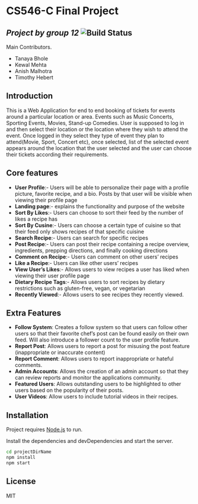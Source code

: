 # CS546-C Final Project

## _Project by group 12_ ![Build Status](https://travis-ci.org/joemccann/dillinger.svg?branch=master)

Main Contributors.

- Tanaya Bhole
- Kewal Mehta
- Anish Malhotra
- Timothy Hebert

## Introduction

This is a Web Application for end to end booking of tickets for events around a particular location or area. Events such as Music Concerts, Sporting Events, Movies, Stand-up Comedies. User is supposed to log in and then select their location or the location where they wish to attend the event. Once logged in they select they type of event they plan to attend(Movie, Sport, Concert etc), once selected, list of the selected event appears around the location that the user selected and the user can choose their tickets according their requirements.

## Core features

- **User Profile**:- Users will be able to personalize their page with a profile picture, favorite recipe, and a bio. Posts by that user will be visible when viewing their profile page
- **Landing page**:- explains the functionality and purpose of the website
- **Sort By Likes**:- Users can choose to sort their feed by the number of likes a recipe has
- **Sort By Cusine**:- Users can choose a certain type of cuisine so that their feed only shows recipes of that specific cuisine
- **Search Recipe**:- Users can search for specific recipes
- **Post Recipe**:- Users can post their recipe containing a recipe overview, ingredients, prepping directions, and finally cooking directions
- **Comment on Recipe**:- Users can comment on other users’ recipes
- **Like a Recipe**:- Users can like other users’ recipes
- **View User’s Likes**:- Allows users to view recipes a user has liked when viewing their user profile page
- **Dietary Recipe Tags**:- Allows users to sort recipes by dietary restrictions such as gluten-free, vegan, or vegetarian
- **Recently Viewed**:- Allows users to see recipes they recently viewed.

## Extra Features

- **Follow System**: Creates a follow system so that users can follow other users so that their favorite chef’s post can be found easily on their own feed. Will also introduce a follower count to the user profile feature.
- **Report Post**: Allows users to report a post for misusing the post feature (inappropriate or inaccurate content)
- **Report Comment**: Allows users to report inappropriate or hateful comments.
- **Admin Accounts**: Allows the creation of an admin account so that they can review reports and monitor the applications community.
- **Featured Users**: Allows outstanding users to be highlighted to other users based on the popularity of their posts.
- **User Videos**: Allow users to include tutorial videos in their recipes.

## Installation

Project requires [Node.js](https://nodejs.org/) to run.

Install the dependencies and devDependencies and start the server.

```sh
cd projectDirName
npm install
npm start
```

## License

MIT
